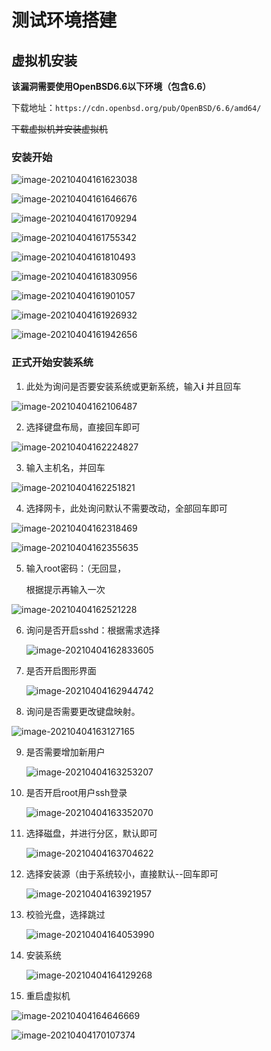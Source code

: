 # 测试环境搭建

## 虚拟机安装

**该漏洞需要使用OpenBSD6.6以下环境（包含6.6）**

下载地址：`https://cdn.openbsd.org/pub/OpenBSD/6.6/amd64/`

~~下载虚拟机并安装虚拟机~~ 

### 安装开始

![image-20210404161623038](CVE-2020-7247环境搭建.assets\image-20210404161623038.png)

![image-20210404161646676](CVE-2020-7247环境搭建.assets\image-20210404161646676.png)

![image-20210404161709294](CVE-2020-7247环境搭建.assets\image-20210404161709294.png)

![image-20210404161755342](CVE-2020-7247环境搭建.assets\image-20210404161755342.png)

![image-20210404161810493](CVE-2020-7247环境搭建.assets\image-20210404161810493.png)

![image-20210404161830956](CVE-2020-7247环境搭建.assets\image-20210404161830956.png)

![image-20210404161901057](CVE-2020-7247环境搭建.assets\image-20210404161901057.png)

![image-20210404161926932](CVE-2020-7247环境搭建.assets\image-20210404161926932.png)

![image-20210404161942656](CVE-2020-7247环境搭建.assets\image-20210404161942656.png)

### 正式开始安装系统

1. 此处为询问是否要安装系统或更新系统，输入**i** 并且回车

![image-20210404162106487](CVE-2020-7247环境搭建.assets\image-20210404162106487.png)

2. 选择键盘布局，直接回车即可

![image-20210404162224827](CVE-2020-7247环境搭建.assets\image-20210404162224827.png)

3. 输入主机名，并回车

![image-20210404162251821](CVE-2020-7247环境搭建.assets\image-20210404162251821.png)

4. 选择网卡，此处询问默认不需要改动，全部回车即可

![image-20210404162318469](CVE-2020-7247环境搭建.assets\image-20210404162318469.png)

![image-20210404162355635](CVE-2020-7247环境搭建.assets\image-20210404162355635.png)

5. 输入root密码：（无回显，

   根据提示再输入一次

![image-20210404162521228](CVE-2020-7247环境搭建.assets\image-20210404162521228.png)

6. 询问是否开启sshd：根据需求选择

   ![image-20210404162833605](CVE-2020-7247环境搭建.assets\image-20210404162833605.png)

7. 是否开启图形界面

   ![image-20210404162944742](CVE-2020-7247环境搭建.assets\image-20210404162944742.png)

8. 询问是否需要更改键盘映射。

![image-20210404163127165](CVE-2020-7247环境搭建.assets\image-20210404163127165.png)

9. 是否需要增加新用户

   ![image-20210404163253207](CVE-2020-7247环境搭建.assets\image-20210404163253207.png)

10. 是否开启root用户ssh登录

    ![image-20210404163352070](CVE-2020-7247环境搭建.assets\image-20210404163352070.png)

11. 选择磁盘，并进行分区，默认即可

    ![image-20210404163704622](CVE-2020-7247环境搭建.assets\image-20210404163704622.png)

12. 选择安装源（由于系统较小，直接默认--回车即可

    ![image-20210404163921957](CVE-2020-7247环境搭建.assets\image-20210404163921957.png)

13. 校验光盘，选择跳过

    ![image-20210404164053990](CVE-2020-7247环境搭建.assets\image-20210404164053990.png)

14. 安装系统

    ![image-20210404164129268](CVE-2020-7247环境搭建.assets\image-20210404164129268.png)

15. 重启虚拟机

![image-20210404164646669](CVE-2020-7247环境搭建.assets\image-20210404164646669.png)



![image-20210404170107374](CVE-2020-7247环境搭建.assets/image-20210404170107374.png)